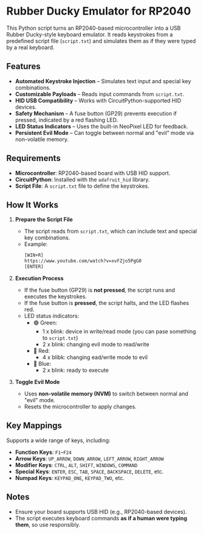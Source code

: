 # Rubber Ducky Emulator for RP2040  

This Python script turns an RP2040-based microcontroller into a USB Rubber Ducky-style keyboard emulator. It reads keystrokes from a predefined script file (`script.txt`) and simulates them as if they were typed by a real keyboard.  

## Features  

- **Automated Keystroke Injection** – Simulates text input and special key combinations.  
- **Customizable Payloads** – Reads input commands from `script.txt`.  
- **HID USB Compatibility** – Works with CircuitPython-supported HID devices.  
- **Safety Mechanism** – A fuse button (GP29) prevents execution if pressed, indicated by a red flashing LED.  
- **LED Status Indicators** – Uses the built-in NeoPixel LED for feedback.  
- **Persistent Evil Mode** – Can toggle between normal and "evil" mode via non-volatile memory.  

## Requirements  

- **Microcontroller**: RP2040-based board with USB HID support.  
- **CircuitPython**: Installed with the `adafruit_hid` library.  
- **Script File**: A `script.txt` file to define the keystrokes.  

## How It Works  

1. **Prepare the Script File**  
   - The script reads from `script.txt`, which can include text and special key combinations.  
   - Example:  
     ```txt
     [WIN+R]
     https://www.youtube.com/watch?v=xvFZjo5PgG0
     [ENTER]
     ```
  
2. **Execution Process**  
   - If the fuse button (GP29) is **not pressed**, the script runs and executes the keystrokes.  
   - If the fuse button is **pressed**, the script halts, and the LED flashes red.  
   - LED status indicators:  
     - 🟢 Green: 
        - 1 x blink: device in write/read mode (you can pase something to `script.txt`)
        - 2 x blink: changing evil mode to read/write
     - 🔴 Red:
        - 4 x blibk: changing ead/write mode to evil
     - 🔵 Blue:
        -  2 x blink: ready to execute

3. **Toggle Evil Mode**  
   - Uses **non-volatile memory (NVM)** to switch between normal and "evil" mode.  
   - Resets the microcontroller to apply changes.  

## Key Mappings  

Supports a wide range of keys, including:  

- **Function Keys**: `F1`–`F24`  
- **Arrow Keys**: `UP_ARROW`, `DOWN_ARROW`, `LEFT_ARROW`, `RIGHT_ARROW`  
- **Modifier Keys**: `CTRL`, `ALT`, `SHIFT`, `WINDOWS`, `COMMAND`  
- **Special Keys**: `ENTER`, `ESC`, `TAB`, `SPACE`, `BACKSPACE`, `DELETE`, etc.  
- **Numpad Keys**: `KEYPAD_ONE`, `KEYPAD_TWO`, etc.  

## Notes  

- Ensure your board supports USB HID (e.g., RP2040-based devices).  
- The script executes keyboard commands **as if a human were typing them**, so use responsibly.  
